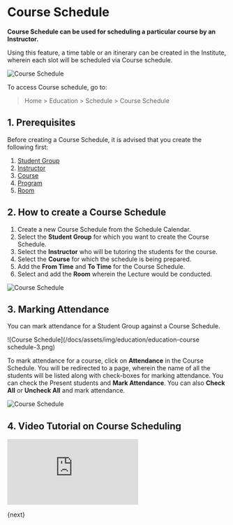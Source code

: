 <!-- add-breadcrumbs -->
# Course Schedule

**Course Schedule can be used for scheduling a particular course by an Instructor.**

Using this feature, a time table or an itinerary can be created in the Institute, wherein each slot will be scheduled via Course schedule.

![Course Schedule](/docs/assets/img/education/education-course-schedule-1.png)

To access Course schedule, go to:

> Home > Education > Schedule > Course Schedule

## 1. Prerequisites

Before creating a Course Schedule, it is advised that you create the following first:

1. [Student Group](/docs/user/manual/en/education/student-group)
1. [Instructor](/docs/user/manual/en/education/instructor)
1. [Course](/docs/user/manual/en/education/course)
1. [Program](/docs/user/manual/en/education/program)
1. [Room](/docs/user/manual/en/education/room)

## 2. How to create a Course Schedule

1. Create a new Course Schedule from the Schedule Calendar.
1. Select the **Student Group** for which you want to create the Course Schedule.
1. Select the **Instructor** who will be tutoring the students for the course.
1. Select the **Course** for which the schedule is being prepared.
1. Add the **From Time** and **To Time** for the Course Schedule.
1. Select and add the **Room** wherein the Lecture would be conducted.

![Course Schedule](/docs/assets/img/education/education-course-schedule-1.gif)

## 3. Marking Attendance

You can mark attendance for a Student Group against a Course Schedule.

![Course Schedule](/docs/assets/img/education/education-course schedule-3.png)

To mark attendance for a course, click on **Attendance** in the Course Schedule. You will be redirected to a page, wherein the name of all the students will be listed along with check-boxes for marking attendance. You can check the Present students and **Mark Attendance**. You can also **Check All** or **Uncheck All** and mark attendance.

![Course Schedule](/docs/assets/img/education/education-course-schedule-4.gif)

## 4. Video Tutorial on Course Scheduling

<div>
    <div class='embed-container'>
        <iframe src='https://www.youtube.com/embed/iy-DBV9jI-A?start=0&end=114' frameborder='0' allowfullscreen>
        </iframe>
    </div>
</div>

{next}